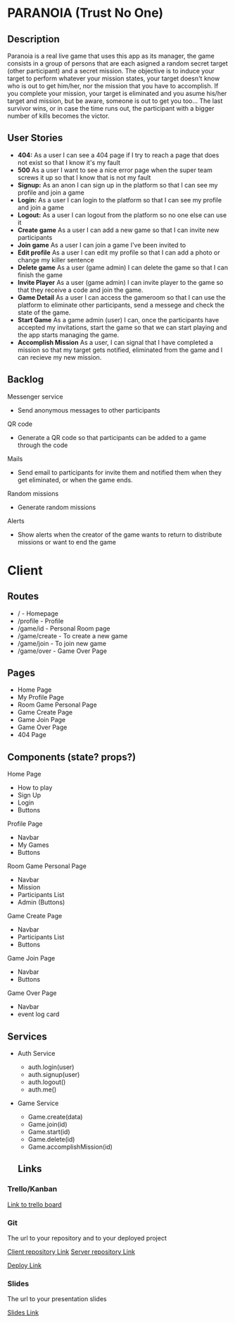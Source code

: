 # PARANOIA (Trust No One)

## Description

Paranoia is a real live game that uses this app as its manager, the game consists in a group of persons that are each asigned a random secret target (other participant) and a secret mission. The objective is to induce your target to perform whatever your mission states, your target doesn't know who is out to get him/her, nor the mission that you have to accomplish. If you complete your mission, your target is eliminated and you asume his/her target and mission, but be aware, someone is out to get you too... The last survivor wins, or in case the time runs out, the participant with a bigger number of kills becomes the victor.

## User Stories

-  **404:** As a user I can see a 404 page if I try to reach a page that does not exist so that I know it's my fault
-  **500** As a user I want to see a nice error page when the super team screws it up so that I know that is not my fault
-  **Signup:** As an anon I can sign up in the platform so that I can see my profile and join a game
-  **Login:** As a user I can login to the platform so that I can see my profile and join a game
-  **Logout:** As a user I can logout from the platform so no one else can use it
-  **Create game** As a user I can add a new game so that I can invite new participants
-  **Join game** As a user I can join a game I've been invited to
-  **Edit profile** As a user I can edit my profile so that I can add a photo or change my killer sentence
-  **Delete game** As a user (game admin) I can delete the game so that I can finish the game
-  **Invite Player** As a user (game admin) I can invite player to the game so that they receive a code and       join the game.
- **Game Detail** As a user I can access the gameroom so that I can use the platform to eliminate other           participants, send a messege and check the state of the game.
- **Start Game** As a game admin (user) I can, once the participants have accepted my invitations, start the      game so that we can start playing and the app starts managing the game.
- **Accomplish Mission** As a user, I can signal that I have completed a mission so that my target gets           notified, eliminated from the game and I can recieve my new mission.

 

## Backlog

Messenger service
- Send anonymous messages to other participants

QR code
- Generate a QR code so that participants can be added to a game through the code

Mails
- Send email to participants for invite them and notified them when they get eliminated, or when the game       ends.

Random missions
- Generate random missions

Alerts
- Show alerts when the creator of the game wants to return to distribute missions or want to end the game

# Client

## Routes

- / - Homepage
- /profile - Profile
- /game/id - Personal Room page
- /game/create - To create a new game
- /game/join - To join new game
- /game/over - Game Over Page

## Pages

- Home Page 
- My Profile Page
- Room Game Personal Page
- Game Create Page
- Game Join Page
- Game Over Page 
- 404 Page


## Components (state? props?)

Home Page
- How to play
- Sign Up
- Login
- Buttons
 
Profile Page
- Navbar
- My Games
- Buttons

Room Game Personal Page
- Navbar
- Mission
- Participants List
- Admin (Buttons)

Game Create Page
- Navbar
- Participants List
- Buttons

Game Join Page
- Navbar
- Buttons

Game Over Page 
- Navbar
- event log card

## Services

- Auth Service
  - auth.login(user)
  - auth.signup(user)
  - auth.logout()
  - auth.me()
 
- Game Service
  - Game.create(data)
  - Game.join(id)
  - Game.start(id)
  - Game.delete(id)   
  - Game.accomplishMission(id)

  ## Links

### Trello/Kanban

[Link to trello board](https://trello.com/b/s2J2Vdcr/proyecto-modulo-3) 

### Git

The url to your repository and to your deployed project

[Client repository Link](http://github.com)
[Server repository Link](http://github.com)

[Deploy Link](http://heroku.com)

### Slides

The url to your presentation slides

[Slides Link](http://slides.com)

